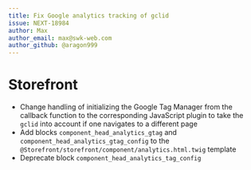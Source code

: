 ```yaml
---
title: Fix Google analytics tracking of gclid
issue: NEXT-18984
author: Max
author_email: max@swk-web.com
author_github: @aragon999
---
```

# Storefront
* Change handling of initializing the Google Tag Manager from the callback function to the corresponding JavaScript plugin to take the `gclid` into account if one navigates to a different page
* Add blocks `component_head_analytics_gtag` and `component_head_analytics_gtag_config` to the `@Storefront/storefront/component/analytics.html.twig` template
* Deprecate block `component_head_analytics_tag_config`
